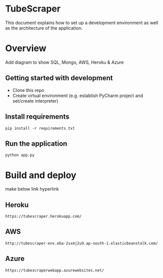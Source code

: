 # TubeScraper

This document explains how to set up a development environment as well as the architecture of the application.

# Overview

Add diagram to show SQL, Mongo, AWS, Heroku & Azure


## Getting started with development

- Clone this repo
- Create virtual environment (e.g. establish PyCharm project and set/create interpreter)

## Install requirements

    pip install -r requirements.txt

## Run the application

    python app.py

# Build and deploy
make below link hyperlink
## Heroku

    https://tubescraper.herokuapp.com/

## AWS

    http://tubescraper-env.eba-2sxmj2u9.ap-south-1.elasticbeanstalk.com/

## Azure

    https://tubescraperwebapp.azurewebsites.net/